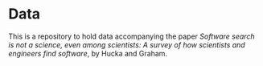 Data
====

This is a repository to hold data accompanying the paper _Software search is not a science, even among scientists: A survey of how scientists and engineers find software_, by Hucka and Graham.
